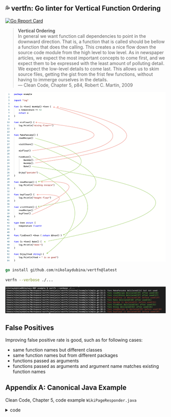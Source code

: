 ## 💦 vertfn: Go linter for Vertical Function Ordering

[![Go Report Card](https://goreportcard.com/badge/github.com/nikolaydubina/vertfn)](https://goreportcard.com/report/github.com/nikolaydubina/vertfn)

> **Vertical Ordering**   
> In general we want function call dependencies to point in the downward direction. That is, a function that is called should be bellow a function that does the calling. This creates a nice flow down the source code module from the high level to low level.
> As in newspaper articles, we expect the most important concepts to come first, and we expect them to be expressed with the least amount of polluting detail. We expect the low-level details to come last. This allows us to skim source files, getting the gist from the frist few functions, without having to immerge ourselves in the details.  
> — Clean Code, Chapter 5, p84, Robert C. Martin, 2009

![](./doc/code-dep-viz.png)

```go
go install github.com/nikolaydubina/vertfn@latest
```

```bash
verfn --verbose ./...
```

![](./doc/output-color.png)

## False Positives

Improving false positive rate is good, such as for following cases:

 * same function names but different classes
 * same function names but from different packages
 * functions passed as arguments
 * functions passed as arguments and argument name matches existing function names 

## Appendix A: Canonical Java Example

Clean Code, Chapter 5, code example `WikiPageResponder.java`

<details>
<summary>
code
</summary>

```java
public class WikiPageResponder implements SecureResponder {
  protected WikiPage page;
  protected PageData pageData;
  protected String pageTitle;
  protected Request request;
  protected PageCrawler crawler;

  public Response makeResponse(FitNesseContext context, Request request)
    throws Exception {
    String pageName = getPageNameOrDefault(request, "FrontPage");
    loadPage(pageName, context);
    if (page == null)
      return notFoundResponse(context, request);
    else
      return makePageResponse(context);
  }

  private String getPageNameOrDefault(Request request, String defaultPageName)
  {
    String pageName = request.getResource();
    if (StringUtil.isBlank(pageName))
      pageName = defaultPageName;

    return pageName;
  }

  protected void loadPage(String resource, FitNesseContext context)
    throws Exception {
    WikiPagePath path = PathParser.parse(resource);
    crawler = context.root.getPageCrawler();
    crawler.setDeadEndStrategy(new VirtualEnabledPageCrawler());
    page = crawler.getPage(context.root, path);
    if (page != null)
      pageData = page.getData();
  }

  private Response notFoundResponse(FitNesseContext context, Request request)
    throws Exception {
    return new NotFoundResponder().makeResponse(context, request);
  }

  private SimpleResponse makePageResponse(FitNesseContext context)
    throws Exception {
    pageTitle = PathParser.render(crawler.getFullPath(page));
    String html = makeHtml(context);

    SimpleResponse response = new SimpleResponse();
    response.setMaxAge(0);
    response.setContent(html);
    return response;
  }
  
  ...
}
```
</details>
